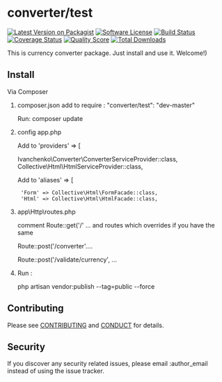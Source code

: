 # converter/test

[![Latest Version on Packagist][ico-version]][link-packagist]
[![Software License][ico-license]](LICENSE.md)
[![Build Status][ico-travis]][link-travis]
[![Coverage Status][ico-scrutinizer]][link-scrutinizer]
[![Quality Score][ico-code-quality]][link-code-quality]
[![Total Downloads][ico-downloads]][link-downloads]

This is currency converter package. Just install and use it. Welcome!)

## Install

Via Composer

1.  composer.json
 add to
	require :
		"converter/test": "dev-master"

	Run:
		composer update

2. config app.php

	Add to 'providers' => [

	  Ivanchenko\Converter\ConverterServiceProvider::class,
      Collective\Html\HtmlServiceProvider::class,

    Add to 'aliases' => [

        'Form' => Collective\Html\FormFacade::class,
        'Html' => Collective\Html\HtmlFacade::class,

3. app\Http\routes.php

	comment Route::get('/' ... and routes which overrides if you have the same

	Route::post('/converter'....

    Route::post('/validate/currency', ...

4. Run :

	php artisan vendor:publish --tag=public --force

## Contributing

Please see [CONTRIBUTING](CONTRIBUTING.md) and [CONDUCT](CONDUCT.md) for details.

## Security

If you discover any security related issues, please email :author_email instead of using the issue tracker.


[ico-version]: https://img.shields.io/packagist/v/:vendor/:package_name.svg?style=flat-square
[ico-license]: https://img.shields.io/badge/license-MIT-brightgreen.svg?style=flat-square
[ico-travis]: https://img.shields.io/travis/:vendor/:package_name/master.svg?style=flat-square
[ico-scrutinizer]: https://img.shields.io/scrutinizer/coverage/g/:vendor/:package_name.svg?style=flat-square
[ico-code-quality]: https://img.shields.io/scrutinizer/g/:vendor/:package_name.svg?style=flat-square
[ico-downloads]: https://img.shields.io/packagist/dt/:vendor/:package_name.svg?style=flat-square

[link-packagist]: https://packagist.org/packages/:vendor/:package_name
[link-travis]: https://travis-ci.org/:vendor/:package_name
[link-scrutinizer]: https://scrutinizer-ci.com/g/:vendor/:package_name/code-structure
[link-code-quality]: https://scrutinizer-ci.com/g/:vendor/:package_name
[link-downloads]: https://packagist.org/packages/:vendor/:package_name
[link-author]: https://github.com/:author_username
[link-contributors]: ../../contributors